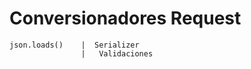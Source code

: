 # Conversionadores Request 
    json.loads()    |  Serializer 
                    |   Validaciones 